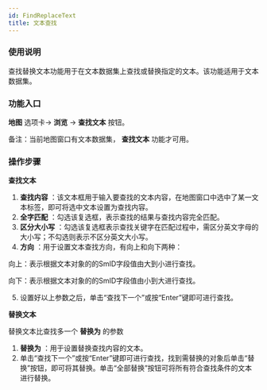 ```yaml
---
id: FindReplaceText
title: 文本查找
---
```

### 使用说明

查找替换文本功能用于在文本数据集上查找或替换指定的文本。该功能适用于文本数据集。

###  功能入口

**地图** 选项卡-> **浏览** -> **查找文本** 按钮。

备注：当前地图窗口有文本数据集， **查找文本** 功能才可用。

### 操作步骤

**查找文本**

  1. **查找内容** ：该文本框用于输入要查找的文本内容，在地图窗口中选中了某一文本标签，即可将选中文本设置为查找内容。
  2. **全字匹配** ：勾选该复选框，表示查找的结果与查找内容完全匹配。
  3. **区分大小写** ：勾选该复选框表示查找关键字在匹配过程中，需区分英文字母的大小写；不勾选则表示不区分英文大小写。
  4. **方向** ：用于设置文本查找方向，有向上和向下两种： 

向上：表示根据文本对象的的SmID字段值由大到小进行查找。

向下：表示根据文本对象的的SmID字段值由小到大进行查找。

  5. 设置好以上参数之后，单击“查找下一个”或按“Enter”键即可进行查找。

**替换文本**

替换文本比查找多一个 **替换为** 的参数

  1. **替换为** ：用于设置替换查找内容的文本。
  2. 单击“查找下一个”或按“Enter”键即可进行查找，找到需替换的对象后单击“替换”按钮，即可将其替换。单击“全部替换”按钮可将所有符合查找条件的文本进行替换。




